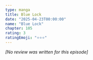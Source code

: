 ```yaml
---
type: manga
title: Blue Lock
date: "2025-04-23T00:00:00"
name: "Blue Lock"
chapter: 105
rating: 3
ratingEmoji: "⭐️⭐️⭐️"
---
```


_[No review was written for this episode]_